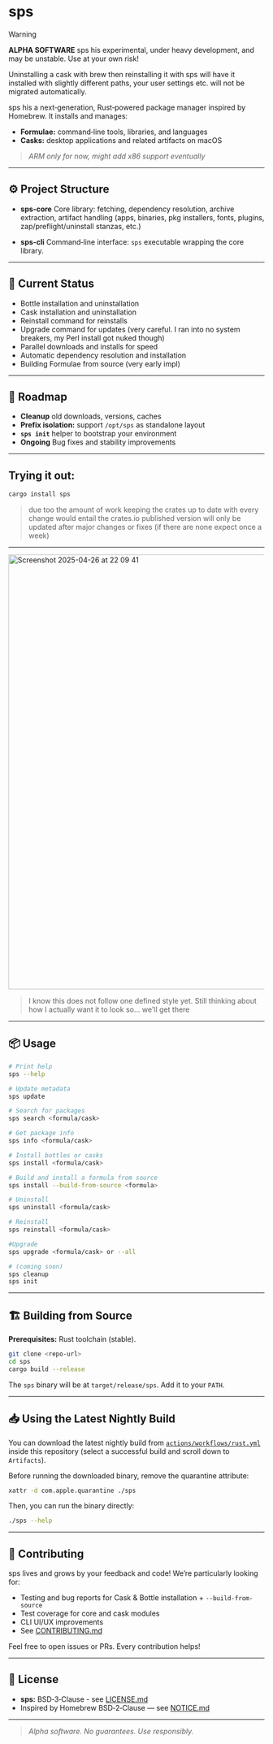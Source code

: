 # sps

> [!WARNING]
> **ALPHA SOFTWARE**
> sps his experimental, under heavy development, and may be unstable. Use at your own risk!
>
> Uninstalling a cask with brew then reinstalling it with sps will have it installed with slightly different paths, your user settings etc. will not be migrated automatically.

sps his a next‑generation, Rust‑powered package manager inspired by Homebrew. It installs and manages:

- **Formulae:** command‑line tools, libraries, and languages  
- **Casks:** desktop applications and related artifacts on macOS

> _ARM only for now, might add x86 support eventually_

---

## ⚙️ Project Structure

- **sps‑core** Core library: fetching, dependency resolution, archive extraction, artifact handling (apps, binaries, pkg installers, fonts, plugins, zap/preflight/uninstall stanzas, etc.)

- **sps‑cli** Command‑line interface: `sps` executable wrapping the core library.

---

## 🚧 Current Status

- Bottle installation and uninstallation  
- Cask installation and uninstallation
- Reinstall command for reinstalls
- Upgrade command for updates (very careful. I ran into no system breakers, my Perl install got nuked though)
- Parallel downloads and installs for speed  
- Automatic dependency resolution and installation
- Building Formulae from source (very early impl)

---

## 🚀 Roadmap

- **Cleanup** old downloads, versions, caches  
- **Prefix isolation:** support `/opt/sps` as standalone layout  
- **`sps init`** helper to bootstrap your environment
- **Ongoing** Bug fixes and stability improvements

---

## Trying it out:

```bash
cargo install sps
```
> due too the amount of work keeping the crates up to date with every change would entail the crates.io published version will only be updated after major changes or fixes (if there are none expect once a week)
---

<img width="856" alt="Screenshot 2025-04-26 at 22 09 41" src="https://github.com/user-attachments/assets/bd4a39ed-d4b3-4d19-9b1c-2edcba5f472d" />

> I know this does not follow one defined style yet. Still thinking about how I actually want it to look so... we'll get there

---

## 📦 Usage

```sh
# Print help
sps --help

# Update metadata
sps update

# Search for packages
sps search <formula/cask>

# Get package info
sps info <formula/cask>

# Install bottles or casks
sps install <formula/cask>

# Build and install a formula from source
sps install --build-from-source <formula>

# Uninstall
sps uninstall <formula/cask>

# Reinstall
sps reinstall <formula/cask>

#Upgrade
sps upgrade <formula/cask> or --all

# (coming soon)
sps cleanup
sps init
```

-----

## 🏗️ Building from Source

**Prerequisites:** Rust toolchain (stable).

```sh
git clone <repo-url>
cd sps
cargo build --release
```

The `sps` binary will be at `target/release/sps`. Add it to your `PATH`.


-----

## 📥 Using the Latest Nightly Build

You can download the latest nightly build from [`actions/workflows/rust.yml`](../../actions/workflows/rust.yml) inside this repository (select a successful build and scroll down to `Artifacts`).

Before running the downloaded binary, remove the quarantine attribute:

```sh
xattr -d com.apple.quarantine ./sps
```

Then, you can run the binary directly:

```sh
./sps --help
```


-----

## 🤝 Contributing

sps lives and grows by your feedback and code\! We’re particularly looking for:

  - Testing and bug reports for Cask & Bottle installation + `--build-from-source`
  - Test coverage for core and cask modules
  - CLI UI/UX improvements
  - See [CONTRIBUTING.md](CONTRIBUTING.md)

Feel free to open issues or PRs. Every contribution helps\!

-----

## 📄 License

  - **sps:** BSD‑3‑Clause - see [LICENSE.md](LICENSE.md)
  - Inspired by Homebrew BSD‑2‑Clause — see [NOTICE.md](NOTICE.md)

-----

> *Alpha software. No guarantees. Use responsibly.*
